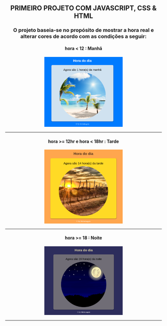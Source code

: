 <div align="center"> 
                 
  ## PRIMEIRO PROJETO COM JAVASCRIPT, CSS & HTML

### O projeto baseia-se no propósito de mostrar a hora real e alterar cores de acordo com as condições a seguir:

#### hora < 12 : Manhã

  <img src="readmephotos/dia.png" alt="dia" width="50%">
  <hr>

#### hora >= 12hr e hora < 18hr : Tarde

  <img src="readmephotos/tarde.png" alt="tarde" width="50%">
  <hr>

#### hora >= 18 : Noite

  <img src="readmephotos/noite.png" alt="noite" width="50%">
  <hr>
</div>
